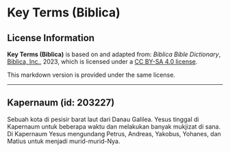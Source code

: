 # Key Terms (Biblica)

## License Information

**Key Terms (Biblica)** is based on and adapted from: _Biblica Bible Dictionary_, [Biblica, Inc.](https://www.biblica.com/), 2023, which is licensed under a [CC BY-SA 4.0 license](https://creativecommons.org/licenses/by-sa/4.0/legalcode.en).

This markdown version is provided under the same license.



--------------------------------

## Kapernaum (id: 203227)

Sebuah kota di pesisir barat laut dari Danau Galilea. Yesus tinggal di Kapernaum untuk beberapa waktu dan melakukan banyak mukjizat di sana. Di Kapernaum Yesus mengundang Petrus, Andreas, Yakobus, Yohanes, dan Matius untuk menjadi murid\-murid\-Nya.


